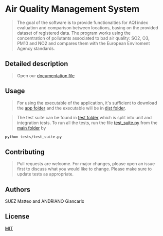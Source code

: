 # Air Quality Management System

> The goal of the software is to provide functionalties for AQI index evaluation and
comparison between locations, basing on the provided dataset of registered data. The
program works using the concentration of pollutants associated to bad air quality:
SO2, O3, PM10 and NO2 and compares them with the European Enviroment Agency standards.

## Detailed description

> Open our [documentation file](documentation.pdf)

## Usage
 
> For using the executable of the application, it's sufficient to download the [app folder](Application/app) and the executable will
be in [dist folder](Application/app/dist).

> The test suite can be found in [test folder](Application/tests) which is split into unit and integration tests. To run all the tests, run the file [test_suite.py](Application/tests/test_suite.py) from the [main folder](Application) by 

```bash
python tests/test_suite.py
```

## Contributing
>Pull requests are welcome. For major changes, please open an issue first to discuss what you would like to change.
Please make sure to update tests as appropriate.

## Authors
SUEZ Matteo and ANDRIANO Giancarlo

## License
[MIT](https://choosealicense.com/licenses/mit/)
